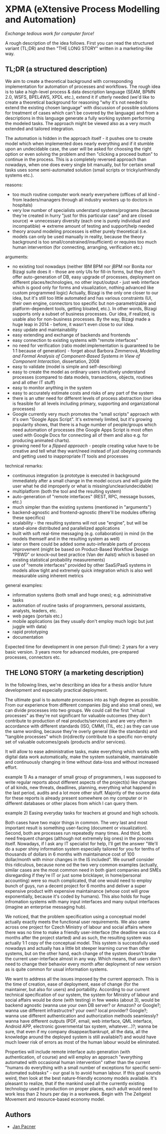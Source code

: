 # XPMA (eXtensive Process Modelling and Automation)

*Exchange tedious work for computer force!*

A rough description of the idea follows. First you can read the structured variant (TL;DR) and then "THE LONG STORY" written in a marketing-like way.

## TL;DR (a structured description)

We aim to create a theoretical background with corresponding implementation for automation of processes and workflows. The rough idea is to take a high-level process & data description language (SEAM, BPMN 2.0, WSFS, BPEL4WS, XPDL etc.), extend it if utterly needed (we'd like to create a theoretical background for reasoning "why it's not needed to extend the existing chosen language" with discussion of possible solutions for treatment of cases which can't be covered by the language) and from a descriptions in this language generate a fully working system performing the modeled tasks. The approach might be viewed also as a very much extended and tailored integration.

The automation is hidden in the approach itself - it pushes one to create model which when implemented does nearly everything and if it stumble upon an undecidable case, the user will be asked for choosing the right option or even solving the problem and then "clicking a proceed button" to continue in the process. This is a completely reversed approach than nowadays, when one does every single bit manually, but for certain small tasks uses some semi-automated solution (small scripts or tricky/unfriendly systems etc.).

reasons:
* too much routine computer work nearly everywhere (offices of all kind - from leaders/managers through all industry workers up to doctors in hospitals)
* very low number of specialists understand systems/programs (because they're created in hurry "just for this particular case" and are closed source) => unnecessary diversity (each one is purely individual and incompatible) => extreme amount of testing and support/help needed
* theory around modeling processes is either purely theoretical (i.e. models can only be used manually in reality, because the theory background is too small/constrained/insufficient) or requires too much human intervention (for connecting, arranging, verification etc.)

arguments:
* no existing tool nowadays (neither IBM BPM nor jBPM nor Bonita nor Bizagi suite does it - those are only UIs for fill-in forms, but they don't offer auto-generation of DB, easy upgrade of processes, deployment on different places/technologies, no other input/output - just web interface which is good only for forms and visualization, nothing advanced like custom programmed logic)
Actually, Bizagi is the only one closer to our idea, but it's still too little automated and has various constraints (UI, their own engine, connectors too specific but non-parametrizable and platform-dependent tools, getting bloated, etc.). In other words, Bizagi supports only a subset of business processes. Our idea, if realized, is usable also for non-business processes. By the way, Bizagi made a huge leap in 2014 - before, it wasn't even close to our idea.
* easy update and maintainability
* easy extending and exchange of backends and frontends
* easy connection to existing systems with "remote interfaces"
* no need for verification (ratio model:implementation is guaranteed to be 1:1 because of generation) - forget about Barbora Zimmerová, *Modelling and Formal Analysis of Component-Based Systems in View of Component Interaction*, dissertation, 2008
* easy to validate (model is simple and self-describing)
* easy to create the model as ordinary users intuitively understand processes (compared to data models, transactions, objects, routines and all other IT stuff)
* easy to monitor anything in the system
* easy to accurately estimate costs and risks of any part of the system
* there is an utter need for different levels of process abstraction (our idea is feasible for all levels including primary, supporting and organizational processes)
* Google currently very much promotes the "small scripts" approach with it's own "Google Apps Script". It's extremely limited, but it's growing popularity shows, that there is a huge number of people/groups which need automation of processes (the Google Apps Script is most often used with Google Docs for connecting all of them and also e.g. for producing animated charts).
* growing need for a *flipped approach* - people creating value have to be creative and tell what they want/need instead of just obeying commands and getting used to inappropriate IT tools and processes

technical remarks:
* continuous integration (a prototype is executed in background immediately after a small change in the model occurs and will guide the user what he did improperly or what is missing/unclear/undecidable)
* multiplatform (both the tool and the resulting system)
* auto-generation of "remote interfaces" (REST, RPC, message busses, etc.)
* much simpler than the existing systems (mentioned in "arguments")
* backend-agnostic and frontend-agnostic (there'll be modules offering these specifics)
* scalability - the resulting systems will not use "engine", but will be stand-alone distributed and parallelized applications
* built with soft real-time messaging (e.g. collaboration) in mind (in the models themself and in the resulting system as well)
* later on there could be added some auto-inferable parts of process improvement (might be based on Product-Based Workflow Design "PBWD" or knock-out best practice (Van der Aalst) which is based on existing statistical probability measurements)
* use of "remote interfaces" provided by other SaaS/PaaS systems in models allow tight and extremely quick integration which is also well measurable using inherent metrics

general examples:
* information systems (both small and huge ones); e.g. administrative tasks
* automation of routine tasks of programmers, personal assistants, analysts, leaders, etc.
* web pages (portals etc.)
* mobile applications (as they usually don't employ much logic but just juggle with data)
* rapid prototyping
* documentation

Expected time for development in one person (full-time): 2 years for a very basic version. 3 years more for advanced modules, pre-prepared processes, connectors etc.

## THE LONG STORY (a marketing description)

In the following lines, we're describing an idea for a thesis and/or future development and especially practical deployment.

The ultimate goal is to automate processes into as high degree as possible. From our experience from different companies (big and also small ones), we can divide processes into two groups. We could call the first "virtual processes" as they're not significant for valuable outcomes (they don't contribute to production of real products/services) and are very often in accordance with different standards (ISO, CMMI, ITIL, etc.) as they can use the same wording, because they're overly general (like the standards) and "tangible processes" which (in)directly contribute to a specific non-empty set of valuable outcomes/goals (products and/or services).

It will allow to ease administrative tasks, make everything which works with digital data work automatically, make the system sustainable, maintainable and continuously changing in time without data-loss and without increased effort.

example 1) As a manager of small group of programmers, I was supposed to write regular reports about different aspects of the project(s) like changes of all kinds, new threats, deadlines, planning, everything what happend in the last period, audits and a lot more other stuff. Majority of the source data for these reports is already present somewhere on my computer or in different databases or other places from which I can query them.

example 2) Easing everyday tasks for teachers at ground and high schools.

Both cases have two major things in common. The very last and most important result is something user-facing (document or visualization). Second, both are processes run repeatedly many times. And third, both need frequent changes (although not extremely big ones) in the process itself. Nowadays, if I ask any IT specialist for help, I'll get the answer "We'll do a super shiny information system especially tailored for you for tenths of thousands of dollars in 6 months with maintainance cost of 100 dollar/month with minor changes in the IS included". We ourself consider this ridiculous, because none od the two very common examples (actually, similar cases are the most common need in both giant companies and SMEs disregarding if they're IT or just some bricklayer, in home/personal accounting) were so much complicated, that one would need to employ bunch of guys, run a decent project for 6 months and deliver a super expensive product with expensive maintainance (whose cost will grow exponentially, because it's coded by humans). This also holds for huge infromation systems with many input interfaces and many output interfaces (imagine an enterprise messaging hub).

We noticed, that the problem specification using a conceptual model actually exactly meets the functional user requirements. We also came across one project for Czech Ministry of labour and social affairs where there was no time to make a friendly user-interface (the deadline was cca 4 months after the project started) and as such, the resulting system was actually 1:1 copy of the conceptual model. This system is successfully used nowadays and actually has a little bit steeper learning curve than other systems, but on the other hand, each change of the system doesn't brake the current user-interface almost in any way. Which means, that users don't need to change their behavior every month after deployment of new version as is quite common for usual information systems.

We want to address all the issues imposed by the current approach. This is the time of creation, ease of deployment, ease of change (for the maintainer, but also for users) and portability. According to our current technical specification of our system, the system for Ministry of labour and social affairs would be done (with testing) in few weeks (about 3), would be backend agnostic (wanna use your own DB server? or Amazon? or Google?; wanna use different infrastructre? your own? local provider? Google?; wanna use different authentication and authorization methods seamlessly? wanna have different outputs (PDF, email, web interface, QML interface, Android APP, electronic governmental tax system, whatever...)?; wanna be sure, that even if my company disappear/bankrupt, all the data, all the knowledge around the deployed system is still available?) and would have much lower risk of errors as most of the human labour would be eliminated.

Properties will include remote interface auto generation (with authentication, of course) and will employ an approach "everything automated with occasional human intervention" rather than the current "humans do everything with a small number of exceptions for specific semi-automated subtasks" - our goal is to avoid human labour. If this goal sounds weird, then look at the best nature-friendly economy models available. It's pleasant to realize, that if the mankind used all the currently existing technology used in production on proper places, each adult would need to work less than 2 hours per day in a workweek. Begin with The Zeitgeist Movement and resource-based economy model.

## Authors
* [Jan Pacner](https://www.linkedin.com/in/pacnerjan)
